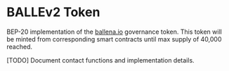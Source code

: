 # BALLEv2 Token

BEP-20 implementation of the [ballena.io](https://ballena.io) governance token.
This token will be minted from corresponding smart contracts until max supply of 40,000 reached.

[TODO]
Document contact functions and implementation details.
